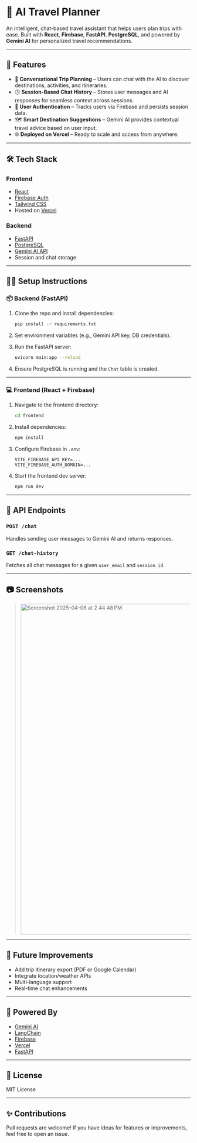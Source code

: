 # 🧭 AI Travel Planner

An intelligent, chat-based travel assistant that helps users plan trips with ease. Built with **React**, **Firebase**, **FastAPI**, **PostgreSQL**, and powered by **Gemini AI** for personalized travel recommendations.

---

## 🚀 Features

- 💬 **Conversational Trip Planning** – Users can chat with the AI to discover destinations, activities, and itineraries.
- 🕓 **Session-Based Chat History** – Stores user messages and AI responses for seamless context across sessions.
- 🔐 **User Authentication** – Tracks users via Firebase and persists session data.
- 🗺️ **Smart Destination Suggestions** – Gemini AI provides contextual travel advice based on user input.
- 🌐 **Deployed on Vercel** – Ready to scale and access from anywhere.

---

## 🛠️ Tech Stack

### Frontend
- [React](https://reactjs.org/)
- [Firebase Auth](https://firebase.google.com/docs/auth)
- [Tailwind CSS](https://tailwindcss.com/)
- Hosted on [Vercel](https://vercel.com/)

### Backend
- [FastAPI](https://fastapi.tiangolo.com/)
- [PostgreSQL](https://www.postgresql.org/)
- [Gemini AI API](https://deepmind.google/technologies/gemini/)
- Session and chat storage

---

## 🧑‍💻 Setup Instructions

### 📦 Backend (FastAPI)

1. Clone the repo and install dependencies:
    ```bash
    pip install -r requirements.txt
    ```

2. Set environment variables (e.g., Gemini API key, DB credentials).

3. Run the FastAPI server:
    ```bash
    uvicorn main:app --reload
    ```

4. Ensure PostgreSQL is running and the `Chat` table is created.

---

### 💻 Frontend (React + Firebase)

1. Navigate to the frontend directory:
    ```bash
    cd frontend
    ```

2. Install dependencies:
    ```bash
    npm install
    ```

3. Configure Firebase in `.env`:
    ```
    VITE_FIREBASE_API_KEY=...
    VITE_FIREBASE_AUTH_DOMAIN=...
    ```

4. Start the frontend dev server:
    ```bash
    npm run dev
    ```

---

## 📡 API Endpoints

### `POST /chat`
Handles sending user messages to Gemini AI and returns responses.

### `GET /chat-history`
Fetches all chat messages for a given `user_email` and `session_id`.

---

## 📷 Screenshots

> <img width="899" alt="Screenshot 2025-04-06 at 2 44 48 PM" src="https://github.com/user-attachments/assets/f6854227-29c1-4a5f-a09b-b5ca2968f95e" />


---

## 📌 Future Improvements

- Add trip itinerary export (PDF or Google Calendar)
- Integrate location/weather APIs
- Multi-language support
- Real-time chat enhancements

---

## 🧠 Powered By

- [Gemini AI](https://deepmind.google/technologies/gemini/)
- [LangChain](https://www.langchain.com/)
- [Firebase](https://firebase.google.com/)
- [Vercel](https://vercel.com/)
- [FastAPI](https://fastapi.tiangolo.com/)

---

## 📄 License

MIT License

---

## ✨ Contributions

Pull requests are welcome! If you have ideas for features or improvements, feel free to open an issue.

